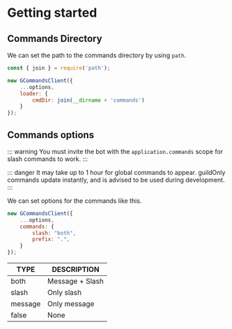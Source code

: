 # Getting started

## Commands Directory

We can set the path to the commands directory by using `path`.

```js
const { join } = require('path');

new GCommandsClient({
    ...options,
    loader: {
        cmdDir: join(__dirname + 'commands')
    }
});
```

## Commands options

::: warning
You must invite the bot with the `application.commands` scope for slash commands to work.
:::

::: danger
It may take up to 1 hour for global commands to appear. guildOnly commands update instantly, and is advised to be used during development.
:::

We can set options for the commands like this.

```js
new GCommandsClient({
    ...options,
    commands: {
        slash: "both",
        prefix: ".",
    }
});
```

| TYPE  | DESCRIPTION     |
| ----- | --------------- |
| both  | Message + Slash |
| slash  | Only slash      |
| message | Only message    |
| false | None    |
